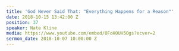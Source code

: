 ```yaml
---
title: 'God Never Said That: "Everything Happens for a Reason"'
date: 2018-10-15 13:42:00 Z
position: 37
speaker: Nate Kline
media: https://www.youtube.com/embed/OFoHOUH5Ogs?ecver=2
sermon_date: 2018-10-07 10:00:00 Z
---
```


